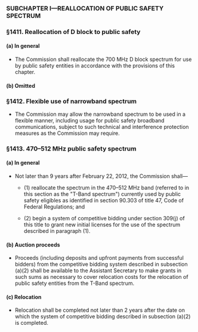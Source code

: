 ### SUBCHAPTER I—REALLOCATION OF PUBLIC SAFETY SPECTRUM

### §1411. Reallocation of D block to public safety
#### (a) In general
* The Commission shall reallocate the 700 MHz D block spectrum for use by public safety entities in accordance with the provisions of this chapter.

#### (b) Omitted

### §1412. Flexible use of narrowband spectrum
* The Commission may allow the narrowband spectrum to be used in a flexible manner, including usage for public safety broadband communications, subject to such technical and interference protection measures as the Commission may require.

### §1413. 470–512 MHz public safety spectrum
#### (a) In general
* Not later than 9 years after February 22, 2012, the Commission shall—

  * (1) reallocate the spectrum in the 470–512 MHz band (referred to in this section as the "T-Band spectrum") currently used by public safety eligibles as identified in section 90.303 of title 47, Code of Federal Regulations; and

  * (2) begin a system of competitive bidding under section 309(j) of this title to grant new initial licenses for the use of the spectrum described in paragraph (1).

#### (b) Auction proceeds
* Proceeds (including deposits and upfront payments from successful bidders) from the competitive bidding system described in subsection (a)(2) shall be available to the Assistant Secretary to make grants in such sums as necessary to cover relocation costs for the relocation of public safety entities from the T-Band spectrum.

#### (c) Relocation
* Relocation shall be completed not later than 2 years after the date on which the system of competitive bidding described in subsection (a)(2) is completed.